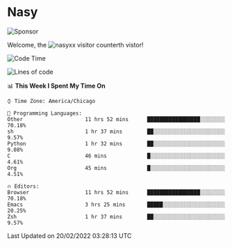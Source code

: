 # Nasy

<!--
<p align="center">
<img height="200" src="https://github-readme-stats.vercel.app/api?username=nasyxx&count_private=true&show_icons=true&theme=dracula&include_all_commits=true"/>
<img height="200" src="https://github-readme-stats.vercel.app/api/top-langs/?username=nasyxx&theme=dracula&hide=html,jupyter+notebook&count_private=true&show_icons=true"/>
</p>

  
----------------
-->

![Sponsor](https://img.shields.io/static/v1.svg?label=Sponsor&message=%E2%9D%A4&logo=GitHub&style=flat&color=pink)
 
Welcome, the ![nasyxx visitor counter](https://count.getloli.com/get/@nasyxx?theme=rule34)th vistor!
 
<!--START_SECTION:waka-->
![Code Time](http://img.shields.io/badge/Code%20Time-1%2C920%20hrs%2056%20mins-blue)

![Lines of code](https://img.shields.io/badge/From%20Hello%20World%20I%27ve%20Written-5%20Million%20lines%20of%20code-blue)

📊 **This Week I Spent My Time On** 

```text
⌚︎ Time Zone: America/Chicago

💬 Programming Languages: 
Other                    11 hrs 52 mins      █████████████████░░░░░░░░   70.18% 
sh                       1 hr 37 mins        ██░░░░░░░░░░░░░░░░░░░░░░░   9.57% 
Python                   1 hr 32 mins        ██░░░░░░░░░░░░░░░░░░░░░░░   9.08% 
C                        46 mins             █░░░░░░░░░░░░░░░░░░░░░░░░   4.61% 
Org                      45 mins             █░░░░░░░░░░░░░░░░░░░░░░░░   4.51%

🔥 Editors: 
Browser                  11 hrs 52 mins      █████████████████░░░░░░░░   70.18% 
Emacs                    3 hrs 25 mins       █████░░░░░░░░░░░░░░░░░░░░   20.25% 
Zsh                      1 hr 37 mins        ██░░░░░░░░░░░░░░░░░░░░░░░   9.57%

```


 Last Updated on 20/02/2022 03:28:13 UTC
<!--END_SECTION:waka-->

<!-- ![visitors](https://visitor-badge.laobi.icu/badge?page_id=nasyxx.nasyxx) -->

